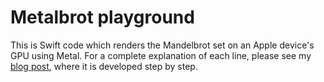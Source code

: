 # Metalbrot playground

This is Swift code which renders the Mandelbrot set on an Apple device's GPU using Metal. For a complete explanation of each line, please see my [blog post](https://toddthomas.space/2020/12/14/render-the-mandelbrot-set-in-higher-resolution.html), where it is developed step by step.

